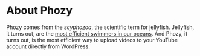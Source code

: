 # About Phozy
Phozy comes from the *scyphozoa*, the scientific term for jellyfish. Jellyfish, it turns out, are the [most efficient swimmers in our oceans](https://www.nature.com/articles/nature.2013.13895). And Phozy, it turns out, is the most efficient way to upload videos to your YouTube account directly from WordPress.